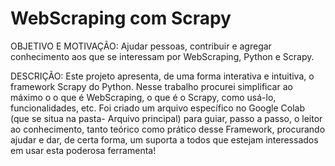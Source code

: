 # WebScraping com Scrapy

OBJETIVO E MOTIVAÇÃO: Ajudar pessoas, contribuir e agregar conhecimento aos que se interessam por WebScraping, Python e Scrapy.

DESCRIÇÃO: Este projeto apresenta, de uma forma interativa e intuitiva, o framework Scrapy do Python. Nesse trabalho procurei simplificar ao máximo o o que é WebScraping, o que é o Scrapy, como usá-lo, funcionalidades, etc.
 Foi criado um arquivo específico no Google Colab (que se situa na pasta- Arquivo principal) para guiar, passo a passo, o leitor ao conhecimento, tanto teórico como prático desse Framework, procurando ajudar e dar, de certa forma, um suporta a todos que estejam interessados em usar esta poderosa ferramenta!
